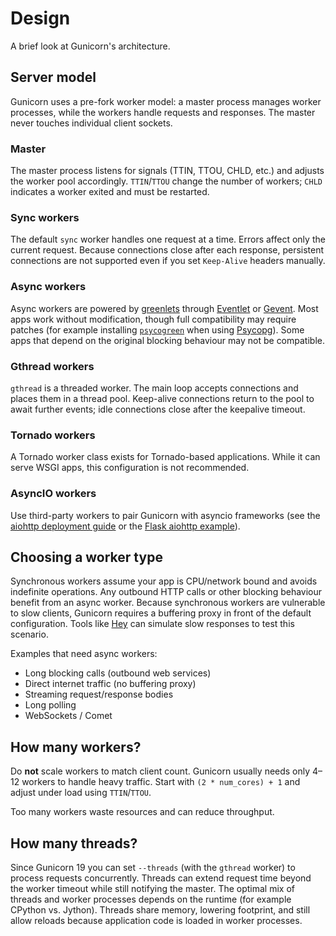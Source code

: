 <span id="design"></span>
# Design

A brief look at Gunicorn's architecture.

## Server model

Gunicorn uses a pre-fork worker model: a master process manages worker
processes, while the workers handle requests and responses. The master never
touches individual client sockets.

### Master

The master process listens for signals (TTIN, TTOU, CHLD, etc.) and adjusts the
worker pool accordingly. `TTIN`/`TTOU` change the number of workers; `CHLD`
indicates a worker exited and must be restarted.

### Sync workers

The default `sync` worker handles one request at a time. Errors affect only the
current request. Because connections close after each response, persistent
connections are not supported even if you set `Keep-Alive` headers manually.

### Async workers

Async workers are powered by [greenlets](https://github.com/python-greenlet/greenlet)
through [Eventlet](http://eventlet.net/) or [Gevent](http://www.gevent.org/).
Most apps work without modification, though full compatibility may require
patches (for example installing [`psycogreen`](https://github.com/psycopg/psycogreen/)
when using [Psycopg](http://initd.org/psycopg/)). Some apps that depend on the
original blocking behaviour may not be compatible.

### Gthread workers

`gthread` is a threaded worker. The main loop accepts connections and places
them in a thread pool. Keep-alive connections return to the pool to await
further events; idle connections close after the keepalive timeout.

### Tornado workers

A Tornado worker class exists for Tornado-based applications. While it can
serve WSGI apps, this configuration is not recommended.

<span id="asyncio-workers"></span>
### AsyncIO workers

Use third-party workers to pair Gunicorn with asyncio frameworks (see the
[aiohttp deployment guide](https://docs.aiohttp.org/en/stable/deployment.html#nginx-gunicorn)
or the [Flask aiohttp example](https://github.com/benoitc/gunicorn/blob/master/examples/frameworks/flaskapp_aiohttp_wsgi.py)).

## Choosing a worker type

Synchronous workers assume your app is CPU/network bound and avoids indefinite
operations. Any outbound HTTP calls or other blocking behaviour benefit from an
async worker. Because synchronous workers are vulnerable to slow clients,
Gunicorn requires a buffering proxy in front of the default configuration. Tools
like [Hey](https://github.com/rakyll/hey) can simulate slow responses to test
this scenario.

Examples that need async workers:

- Long blocking calls (outbound web services)
- Direct internet traffic (no buffering proxy)
- Streaming request/response bodies
- Long polling
- WebSockets / Comet

## How many workers?

Do **not** scale workers to match client count. Gunicorn usually needs only 4–12
workers to handle heavy traffic. Start with `(2 * num_cores) + 1` and adjust
under load using `TTIN`/`TTOU`.

Too many workers waste resources and can reduce throughput.

## How many threads?

Since Gunicorn 19 you can set `--threads` (with the `gthread` worker) to process
requests concurrently. Threads can extend request time beyond the worker
timeout while still notifying the master. The optimal mix of threads and worker
processes depends on the runtime (for example CPython vs. Jython). Threads share
memory, lowering footprint, and still allow reloads because application code is
loaded in worker processes.
